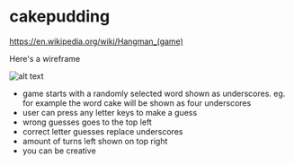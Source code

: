 # cakepudding

https://en.wikipedia.org/wiki/Hangman_(game)

Here's a wireframe

![alt text](https://gist.githubusercontent.com/epoch/7340af256ffc9f734cda4326cc6805d8/raw/1877695d4d91a899994b5ae0108a78d6f65923f4/cakepudding.png "wireframe")

- game starts with a randomly selected word shown as underscores. eg. for example the word cake will be shown as four underscores
- user can press any letter keys to make a guess
- wrong guesses goes to the top left
- correct letter guesses replace underscores
- amount of turns left shown on top right
- you can be creative
